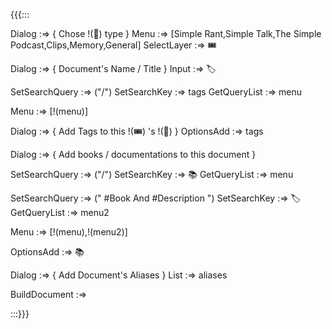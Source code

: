 {{{:::

Dialog :=> {
Chose !(🎫) type 
}
Menu :=>  [Simple Rant,Simple Talk,The Simple Podcast,Clips,Memory,General] 
SelectLayer :=> 🎟️

Dialog :=> {
Document's Name / Title
}
Input :=> 🏷️

SetSearchQuery :=> ("/")
SetSearchKey :=> tags
GetQueryList :=> menu

Menu :=> [!(menu)]

Dialog :=> {
Add Tags to this  !(🎟️) 's !(🎫)
}
OptionsAdd :=> tags

Dialog :=> {
Add books / documentations to this document
}

SetSearchQuery :=> ("/")
SetSearchKey :=> 📚
GetQueryList :=> menu

SetSearchQuery :=> (" #Book And #Description ")
SetSearchKey :=> 🏷️
GetQueryList :=> menu2

Menu :=> [!(menu),!(menu2)]

OptionsAdd :=> 📚

Dialog :=> {
Add Document's Aliases
}
List :=> aliases


BuildDocument :=>

:::}}}
